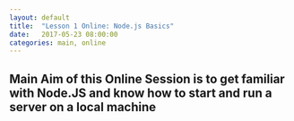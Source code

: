 ```yaml
---
layout: default
title:  "Lesson 1 Online: Node.js Basics"
date:   2017-05-23 08:00:00
categories: main, online
---
```


## Main Aim of this Online Session is to get familiar with Node.JS and know how to start and run a server on a local machine
